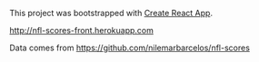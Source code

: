 This project was bootstrapped with [Create React App](https://github.com/facebookincubator/create-react-app).

http://nfl-scores-front.herokuapp.com

Data comes from https://github.com/nilemarbarcelos/nfl-scores
